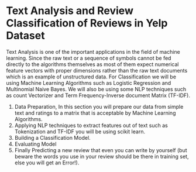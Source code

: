 # Text Analysis and Review Classification of Reviews in Yelp Dataset
Text Analysis is one of the important applications in the field of machine learning. Since the raw text or a sequence of symbols cannot be fed directly to the algorithms themselves as most of them expect numerical feature vectors with proper dimensions rather than the raw text documents which is an example of unstructured data. For Classification we will be using Machine Learning Algorithms such as Logistic Regression and Multinomial Naive Bayes. We will also be using some NLP techniques such as count Vectorizer and Term Frequency-Inverse document Matrix (TF-IDF). 

1. Data Preparation, In this section you will prepare our data from simple text and ratings to a matrix that is acceptable by Machine Learning Algorithms.
2. Applying NLP techniques to extract features out of text such as Tokenization and TF-IDF you will be using scikit learn.
3. Building a Classification Model.
4. Evaluating Model
5. Finally Predicting a new review that even you can write by yourself (but beware the words you use in your review should be there in training set, else you will get an Error!).
